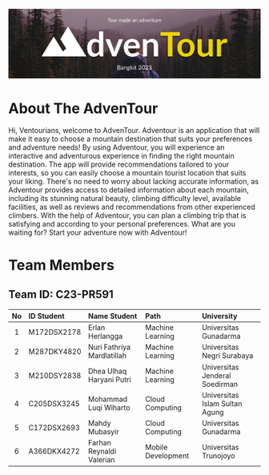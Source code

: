![Capstone - Bangkit](/background.png)

# About The AdvenTour
Hi, Ventourians, welcome to AdvenTour. Adventour is an application that will make it easy to choose a mountain destination that suits your preferences and adventure needs! By using Adventour, you will experience an interactive and adventurous experience in finding the right mountain destination. The app will provide recommendations tailored to your interests, so you can easily choose a mountain tourist location that suits your liking. There's no need to worry about lacking accurate information, as Adventour provides access to detailed information about each mountain, including its stunning natural beauty, climbing difficulty level, available facilities, as well as reviews and recommendations from other experienced climbers. With the help of Adventour, you can plan a climbing trip that is satisfying and according to your personal preferences. What are you waiting for? Start your adventure now with Adventour!

# Team Members
## Team ID: C23-PR591
| No  |  ID Student   |      Name Student            |       Path         |            University            |
|:---:|:--------------|:-----------------------------|:-------------------|:---------------------------------|
|  1  |  M172DSX2178  |  Erlan Herlangga             | Machine Learning   |  Universitas Gunadarma            |
|  2  |  M287DKY4820  |  Nuri Fathriya Mardlatillah  | Machine Learning   |  Universitas Negri Surabaya       |
|  3  |  M210DSY2838  |  Dhea Ulhaq Haryani Putri    | Machine Learning   |  Universitas Jenderal Soedirman  |
|  4  |  C205DSX3245  |  Mohammad Luqi Wiharto       | Cloud Computing    |  Universitas Islam Sultan Agung  |
|  5  |  C172DSX2693  |  Mahdy Mubasyir              | Cloud Computing    |  Universitas Gunadarma            |
|  6  |  A366DKX4272  |  Farhan Reynaldi Valerian    | Mobile Development |  Universitas Trunojoyo           |
